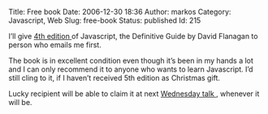 Title: Free book
Date: 2006-12-30 18:36
Author: markos
Category: Javascript, Web
Slug: free-book
Status: published
Id: 215

<div>
 <p>
  I’ll give
  <a href="http://www.oreilly.com/catalog/jscript4/" title="Book's homepage">
   4th edition
  </a>
  of Javascript, the Definitive Guide by David Flanagan to person who emails me first.
 </p>
 <p>
  The book is in excellent condition even though it’s been in my hands a lot and I can only recommend it to anyone who wants to learn Javascript. I’d still cling to it, if I haven’t received 5th edition as Christmas gift.
 </p>
 <p>
  Lucky recipient will be able to claim it at next
  <a href="http://web.zen.si/">
   Wednesday talk
  </a>
  , whenever it will be.
 </p>
</div>
